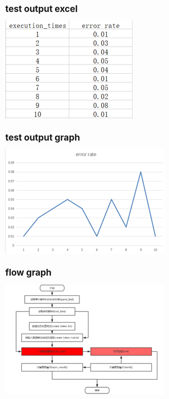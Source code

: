 # test output excel

![dfasd](https://github.com/boobpoop/bayes/blob/master/bayes/image/output1.png)

# test output graph

![dfas](https://github.com/boobpoop/bayes/blob/master/bayes/image/output2.png)

# flow graph

![rer](https://github.com/boobpoop/bayes/blob/master/bayes/image/flow_graph.png)
